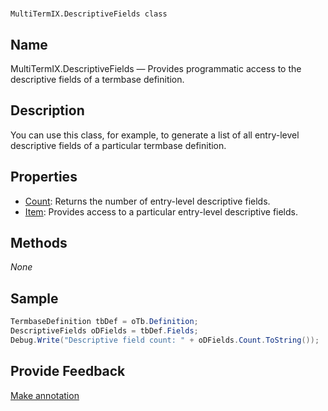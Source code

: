 

# 
    MultiTermIX.DescriptiveFields class



## Name

MultiTermIX.DescriptiveFields —          Provides programmatic access to the descriptive fields of a termbase definition.



## Description



You can use this class, for example, to generate a list of all entry-level descriptive fields of a particular termbase definition.



## Properties

* [Count](MultiTermIX.DescriptiveFields.Count.html): Returns the number of entry-level descriptive fields.
* [Item](MultiTermIX.DescriptiveFields.Item.html): Provides access to a particular entry-level descriptive fields.




## Methods
*None*


## Sample


```cs
TermbaseDefinition tbDef = oTb.Definition;
DescriptiveFields oDFields = tbDef.Fields;
Debug.Write("Descriptive field count: " + oDFields.Count.ToString());
```



## Provide Feedback

[Make annotation](mailto:sdk-feedback@sdl.com&amp;subject=Reference%20for%20MultiTermIX.DescriptiveFields)

